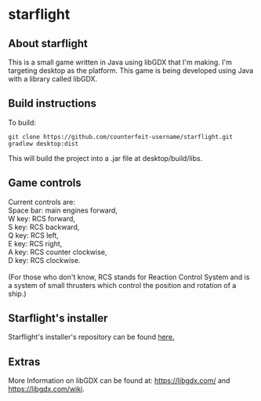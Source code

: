 # starflight

## About starflight
This is a small game written in Java using libGDX that I'm making.
I'm targeting desktop as the platform.
This game is being developed using Java with a library called libGDX.

## Build instructions
To build:
```
git clone https://github.com/counterfeit-username/starflight.git
gradlew desktop:dist
```
This will build the project into a .jar file at desktop/build/libs.

## Game controls
Current controls are:<br>Space bar: main engines forward,<br>W key: RCS forward,<br>S key: RCS backward,<br>Q key: RCS left,<br>E key: RCS right,<br>A key: RCS counter clockwise,<br>D key: RCS clockwise.<br><br>(For those who don't know, RCS stands for Reaction Control System and is a system of small thrusters which control the position and rotation of a ship.)

## Starflight's installer
Starflight's installer's repository can be found [here.](https://github.com/danvahsh/starflight-installer)

## Extras
More Information on libGDX can be found at: https://libgdx.com/ and https://libgdx.com/wiki.
